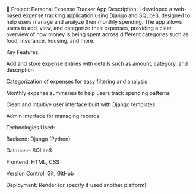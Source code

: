 📌 Project: Personal Expense Tracker App
Description:
I developed a web-based expense tracking application using Django and SQLite3, designed to help users manage and analyze their monthly spending. The app allows users to add, view, and categorize their expenses, providing a clear overview of how money is being spent across different categories such as food, insurance, housing, and more.

Key Features:

Add and store expense entries with details such as amount, category, and description

Categorization of expenses for easy filtering and analysis

Monthly expense summaries to help users track spending patterns

Clean and intuitive user interface built with Django templates

Admin interface for managing records

Technologies Used:

Backend: Django (Python)

Database: SQLite3

Frontend: HTML, CSS

Version Control: Git, GitHub

Deployment: Render (or specify if used another platform)


